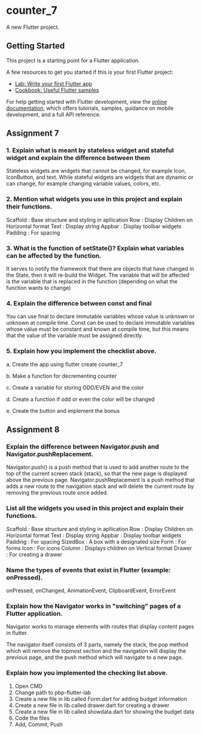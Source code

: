 # counter_7

A new Flutter project.

## Getting Started

This project is a starting point for a Flutter application.

A few resources to get you started if this is your first Flutter project:

- [Lab: Write your first Flutter app](https://docs.flutter.dev/get-started/codelab)
- [Cookbook: Useful Flutter samples](https://docs.flutter.dev/cookbook)

For help getting started with Flutter development, view the
[online documentation](https://docs.flutter.dev/), which offers tutorials,
samples, guidance on mobile development, and a full API reference.

## Assignment 7
### 1. Explain what is meant by stateless widget and stateful widget and explain the difference between them

Stateless widgets are widgets that cannot be changed, for example Icon, IconButton, and text. While stateful widgets are widgets that are dynamic or can change, for example changing variable values, colors, etc.

### 2. Mention what widgets you use in this project and explain their functions.

Scaffold : Base structure and styling in apllication
Row : Display Children on Horizontal format
Text : Display string
Appbar : Display toolbar widgets
Padding : For spacing

### 3. What is the function of setState()? Explain what variables can be affected by the function.

It serves to notify the framework that there are objects that have changed in the State, then it will re-build the Widget. The variable that will be affected is the variable that is replaced in the function (depending on what the function wants to change)

### 4. Explain the difference between const and final

You can use final to declare immutable variables whose value is unknown or unknown at compile time. Const can be used to declare immutable variables whose value must be constant and known at compile time, but this means that the value of the variable must be assigned directly.

### 5. Explain how you implement the checklist above.

a. Create the app using flutter create counter_7

b. Make a function for decrementing counter

c. Create a variable for storing ODD/EVEN and the color

d. Create a function if odd or even the color will be changed

e. Create the button and implement the bonus

## Assignment 8
### Explain the difference between Navigator.push and Navigator.pushReplacement.

Navigator.push() is a push method that is used to add another route to the top of the current screen stack (stack), so that the new page is displayed above the previous page.
Navigator.pushReplacement Is a push method that adds a new route to the navigation stack and will delete the current route by removing the previous route once added.

### List all the widgets you used in this project and explain their functions.

Scaffold : Base structure and styling in apllication
Row : Display Children on Horizontal format
Text : Display string
Appbar : Display toolbar widgets
Padding : For spacing
SizedBox : A box with a designated size
Form : For forms
Icon : For icons
Column : Displays children on Vertical format
Drawer : For creating a drawer

### Name the types of events that exist in Flutter (example: onPressed).

onPressed, onChanged, AnimationEvent, ClipboardEvent, ErrorEvent

### Explain how the Navigator works in "switching" pages of a Flutter application.

Navigator works to manage elements with routes that display content pages in flutter.

The navigator itself consists of 3 parts, namely the stack, the pop method which will remove the topmost section and the navigation will display the previous page, and the push method which will navigate to a new page.

### Explain how you implemented the checking list above.

1. Open CMD
2. Change path to pbp-flutter-lab
3. Create a new file in lib called Form.dart for adding budget information
4. Create a new file in lib called drawer.dart for creating a drawer
5. Create a new file in lib called showdata.dart for showing the budget data
6. Code the files
7. Add, Commit, Push